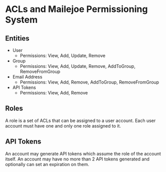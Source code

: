 # ACLs and Mailejoe Permissioning System

## Entities

- User
  - Permissions: View, Add, Update, Remove
- Group
  - Permissions: View, Add, Update, Remove, AddToGroup, RemoveFromGroup
- Email Address
  - Permissions: View, Add, Remove, AddToGroup, RemoveFromGroup
- API Tokens
  - Permissions: View, Add, Remove

## Roles

A role is a set of ACLs that can be assigned to a user account. Each user
account must have one and only one role assigned to it.

## API Tokens

An account may generate API tokens which assume the role of the account itself. An account
may have no more than 2 API tokens generated and optionally can set an expiration on them.
